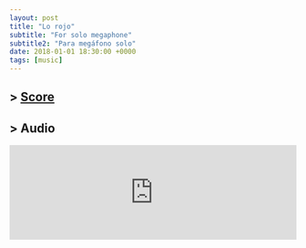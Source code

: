 ```yaml
---
layout: post
title: "Lo rojo"
subtitle: "For solo megaphone"
subtitle2: "Para megáfono solo"
date: 2018-01-01 18:30:00 +0000
tags: [music]
---
```


## \> [Score](/assets/scores/lo_rojo.pdf)


## \> Audio
<iframe width="100%" height="166" scrolling="no" frameborder="no" allow="autoplay" src="https://w.soundcloud.com/player/?url=https%3A//api.soundcloud.com/tracks/400113453&color=%23ff5500&auto_play=false&hide_related=false&show_comments=true&show_user=true&show_reposts=false&show_teaser=true"></iframe><div style="font-size: 10px; color: #cccccc;line-break: anywhere;word-break: normal;overflow: hidden;white-space: nowrap;text-overflow: ellipsis; font-family: Interstate,Lucida Grande,Lucida Sans Unicode,Lucida Sans,Garuda,Verdana,Tahoma,sans-serif;font-weight: 100;"></div>
